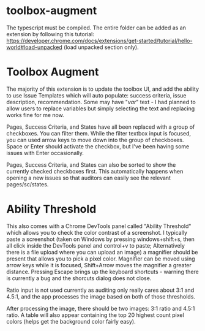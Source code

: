 # toolbox-augment

The typescript must be compiled. The entire folder can be added as an extension by following this tutorial: https://developer.chrome.com/docs/extensions/get-started/tutorial/hello-world#load-unpacked (load unpacked section only).

# Toolbox Augment
The majority of this extension is to update the toolbox UI, and add the ability to use Issue Templates which will auto populate: success criteria, issue description, recommendation. Some may have "$var$" text - I had planned to allow users to replace variables but simply selecting the text and replacing works fine for me now. 

Pages, Success Criteria, and States have all been replaced with a group of checkboxes. You can filter them. While the filter textbox input is focused, you can used arrow keys to move down into the group of checkboxes. Space or Enter should activate the checkbox, but I've been having some issues with Enter occasionally. 

Pages, Success Criteria, and States can also be sorted to show the currently checked checkboxes first. This automatically happens when opening a new issues so that auditors can easily see the relevant pages/sc/states.

# Ability Threshold

This also comes with a Chrome DevTools panel called "Ability Threshold" which allows you to check the color contrast of a screenshot. I typically paste a screenshot (taken on Windows by pressing windows+shift+s, then all click inside the DevTools panel and control+v to paste; Alternatively there is a file upload where you can upload an image) a magnifier should be present that allows you to pick a pixel color. Magnifier can be moved using arrow keys while it is focused, Shift+Arrow moves the magnifier a greater distance. Pressing Escape brings up the keyboard shortcuts - warning there is currently a bug and the shorcuts dialog does not close. 

Ratio input is not used currently as auditing only really cares about 3:1 and 4.5:1, and the app processes the image based on both of those thresholds.

After processing the image, there should be two images: 3:1 ratio and 4.5:1 ratio. A table will also appear containing the top 20 highest count pixel colors (helps get the background color fairly easy).
